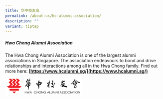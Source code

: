 ```yaml
---
title: 华中校友会
permalink: /about-us/hc-alumni-association/
description: ""
variant: tiptap
---
```

##### Hwa Chong Alumni Association

The Hwa Chong Alumni Association is one of the largest alumni associations in Singapore. The association endeavours to bond and drive relationships and interactions among all in the Hwa Chong family. Find out more here:&nbsp;**[https://www.hcalumni.sg/](https://www.hcalumni.sg/)**

<img align="left" style="width:49%" src="/images/hwachongassociation.png">
<br clear="left">